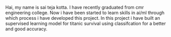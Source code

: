 Hai, my name is sai teja kotta. I have recently graduated from cmr engineering college. Now i have been started to learn skills in ai/ml through which process i have developed this project. In this project i have built an supervised learning model for titanic survival using classifcation for a better and good accuracy.
